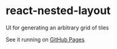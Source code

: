 react-nested-layout
===================

UI for generating an arbitrary grid of tiles

See it running on [GitHub Pages](http://moarwick.github.io/react-nested-layout)
